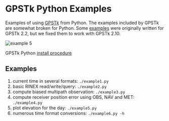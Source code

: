 # GPSTk Python Examples

Examples of using
[GPSTk](https://github.com/SGL-UT/GPSTk)
from Python.
The examples included by GPSTk are somewhat broken for Python.
Some
[examples](http://www.gpstk.org/pythondoc/examples.html)
were originally written for GPSTk 2.2, but we fixed them to work with GPSTk 2.10.


![example 5](example5.png)

GPSTk Python [install procedure](https://scivision.dev/gpstk-anaconda-python/)

## Examples

1. current time in several formats: `./example1.py`
2. basic RINEX read/write/query: `./example2.py`
3. compute biased multipath observation: `./example3.py`
4. compute receiver position error using OBS, NAV and MET: `./example4.py`
5. plot elevation for the day: `./example5.py`
6. numerous time format conversions: `./example6.py -h`

